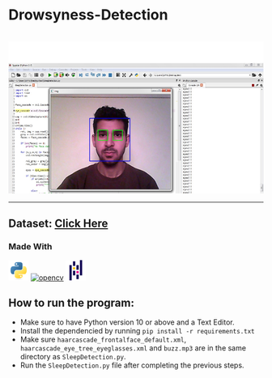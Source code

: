 <div id="top"></div>



# Drowsyness-Detection

<!-- PROJECT LOGO -->
<!-- hello u know what time it is? -->
<!-- it's disco time -->
<br />
<div align="center">
  <a href="https://github.com/Soul-8789/Drowsiness-Detection">
    <img src="preview.jpg" alt="Logo" height="300" width="600">
  </a>
 </div>

_______________________________________________________________________________________________________________________________________________________________________


## Dataset: <a href="https://drive.google.com/drive/folders/1HNk3O4uMNWmE09DQYzfmYsLevW3oOPvT?usp=sharing">Click Here</a>

<h3 align="left">Made With</h3>
<p align="left"> 
<a href="https://www.python.org" target="_blank" rel="noreferrer"> <img src="https://raw.githubusercontent.com/devicons/devicon/master/icons/python/python-original.svg" alt="python" width="40" height="40"/></a>
<a href="https://opencv.org/" target="_blank" rel="noreferrer"> <img src="https://www.vectorlogo.zone/logos/opencv/opencv-icon.svg" alt="opencv" width="30" height="30"/></a>
<a href="https://pandas.pydata.org/" target="_blank" rel="noreferrer"> <img src="https://raw.githubusercontent.com/devicons/devicon/2ae2a900d2f041da66e950e4d48052658d850630/icons/pandas/pandas-original.svg" alt="pandas" width="40" height="40"/> </a>

<br>

## How to run the program:
* Make sure to have Python version 10 or above and a Text Editor.
* Install the dependencied by running `pip install -r requirements.txt`
* Make sure `haarcascade_frontalface_default.xml`, `haarcascade_eye_tree_eyeglasses.xml` and `buzz.mp3` are in the same directory as `SleepDetection.py`.   
* Run the `SleepDetection.py` file after completing the previous steps.
    
<br>


